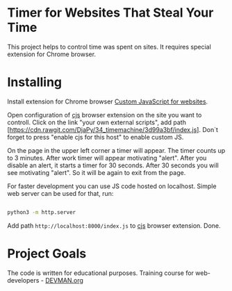 # Timer for Websites That Steal Your Time

This project helps to control time was spent on sites. It requires special extension for Chrome browser.

# Installing

Install extension for Chrome browser [Custom JavaScript for websites](https://chrome.google.com/webstore/detail/custom-javascript-for-web/poakhlngfciodnhlhhgnaaelnpjljija).

Open configuration of [cjs](https://chrome.google.com/webstore/detail/custom-javascript-for-web/poakhlngfciodnhlhhgnaaelnpjljija) browser extension on the site you want to controll. Click on the link "your own external scripts", add path [https://cdn.rawgit.com/DjaPy/34_timemachine/3d99a3bf/index.js]. Don`t forget to press "enable cjs for this host" to enable custom JS.


On the page in the upper left corner a timer will appear. The timer counts up to 3 minutes. After work timer will appear motivating "alert". After you disable an alert, it starts a timer for 30 seconds. After 30 seconds you will see motivating "alert". So it will be again to exit from the page.

For faster development you can use JS code hosted on localhost. Simple web server can be used for that, run:

```bash

python3 -m http.server
```

Add path `http://localhost:8000/index.js` to [cjs](https://chrome.google.com/webstore/detail/custom-javascript-for-web/poakhlngfciodnhlhhgnaaelnpjljija) browser extension. Done.


# Project Goals

The code is written for educational purposes. Training course for web-developers - [DEVMAN.org](https://devman.org)
